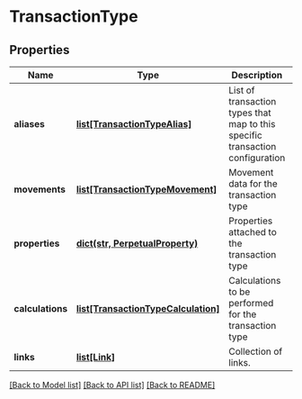 # TransactionType


## Properties
Name | Type | Description | Notes
------------ | ------------- | ------------- | -------------
**aliases** | [**list[TransactionTypeAlias]**](TransactionTypeAlias.md) | List of transaction types that map to this specific transaction configuration | 
**movements** | [**list[TransactionTypeMovement]**](TransactionTypeMovement.md) | Movement data for the transaction type | 
**properties** | [**dict(str, PerpetualProperty)**](PerpetualProperty.md) | Properties attached to the transaction type | [optional] 
**calculations** | [**list[TransactionTypeCalculation]**](TransactionTypeCalculation.md) | Calculations to be performed for the transaction type | [optional] 
**links** | [**list[Link]**](Link.md) | Collection of links. | [optional] 

[[Back to Model list]](../README.md#documentation-for-models) [[Back to API list]](../README.md#documentation-for-api-endpoints) [[Back to README]](../README.md)


